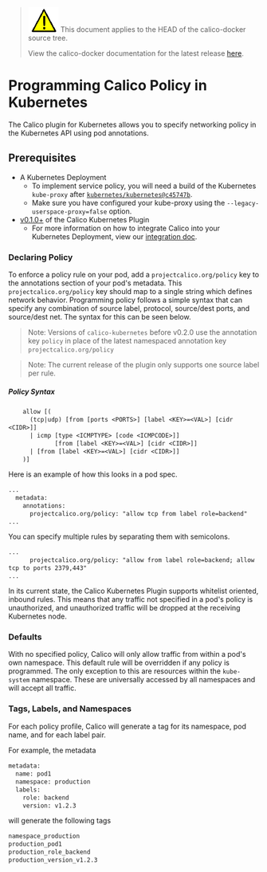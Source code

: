 <!--- master only -->
> ![warning](../images/warning.png) This document applies to the HEAD of the calico-docker source tree.
>
> View the calico-docker documentation for the latest release [here](https://github.com/projectcalico/calico-docker/blob/v0.12.0/README.md).
<!--- else
> You are viewing the calico-docker documentation for release **release**.
<!--- end of master only -->

# Programming Calico Policy in Kubernetes
The Calico plugin for Kubernetes allows you to specify networking policy in the Kubernetes API using pod annotations. 

## Prerequisites
* A Kubernetes Deployment
    - To implement service policy, you will need a build of the Kubernetes `kube-proxy` after [`kubernetes/kubernetes@c45747b`](https://github.com/kubernetes/kubernetes/commit/c45747bfad303c99c202e33ce8d470a1d2d4fcc4).
    - Make sure you have configured your kube-proxy using the `--legacy-userspace-proxy=false` option.
* [v0.1.0+](https://github.com/projectcalico/calico-kubernetes/releases) of the Calico Kubernetes Plugin
    - For more information on how to integrate Calico into your Kubernetes Deployment, view our [integration doc](KubernetesIntegration.md).

### Declaring Policy
To enforce a policy rule on your pod, add a `projectcalico.org/policy` key to the annotations section of your pod's metadata. This `projectcalico.org/policy` key should map to a single string which defines network behavior. Programming policy follows a simple syntax that can specify any combination of source label, protocol, source/dest ports, and source/dest net. The syntax for this can be seen below.

>Note: Versions of `calico-kubernetes` before v0.2.0 use the annotation key `policy` in place of the latest namespaced annotation key `projectcalico.org/policy`

>Note: The current release of the plugin only supports one source label per rule.

##### Policy Syntax
```
    allow [(
      (tcp|udp) [from [ports <PORTS>] [label <KEY>=<VAL>] [cidr <CIDR>]]
      | icmp [type <ICMPTYPE> [code <ICMPCODE>]]
             [from [label <KEY>=<VAL>] [cidr <CIDR>]]
      | [from [label <KEY>=<VAL>] [cidr <CIDR>]]
    )]
```


Here is an example of how this looks in a pod spec.
```
...
  metadata:
    annotations:
      projectcalico.org/policy: "allow tcp from label role=backend"
...
```

You can specify multiple rules by separating them with semicolons.
```
...
      projectcalico.org/policy: "allow from label role=backend; allow tcp to ports 2379,443"
...
```
In its current state, the Calico Kubernetes Plugin supports whitelist oriented, inbound rules. This means that any traffic not specified in a pod's policy is unauthorized, and unauthorized traffic will be dropped at the receiving Kubernetes node.

### Defaults
With no specified policy, Calico will only allow traffic from within a pod's own namespace. This default rule will be overridden if any policy is programmed. The only exception to this are resources within the `kube-system` namespace. These are universally accessed by all namespaces and will accept all traffic.

### Tags, Labels, and Namespaces
For each policy profile, Calico will generate a tag for its namespace, pod name, and for each label pair.

For example, the metadata
```
metadata:
  name: pod1
  namespace: production
  labels:
    role: backend
    version: v1.2.3
```

will generate the following tags
```
namespace_production
production_pod1
production_role_backend
production_version_v1.2.3
```
